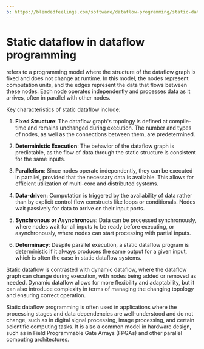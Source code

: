 ```yaml
---
b: https://blendedfeelings.com/software/dataflow-programming/static-dataflow.md
---
```


# Static dataflow in dataflow programming 
refers to a programming model where the structure of the dataflow graph is fixed and does not change at runtime. In this model, the nodes represent computation units, and the edges represent the data that flows between these nodes. Each node operates independently and processes data as it arrives, often in parallel with other nodes.

Key characteristics of static dataflow include:

1. **Fixed Structure**: The dataflow graph's topology is defined at compile-time and remains unchanged during execution. The number and types of nodes, as well as the connections between them, are predetermined.

2. **Deterministic Execution**: The behavior of the dataflow graph is predictable, as the flow of data through the static structure is consistent for the same inputs.

3. **Parallelism**: Since nodes operate independently, they can be executed in parallel, provided that the necessary data is available. This allows for efficient utilization of multi-core and distributed systems.

4. **Data-driven**: Computation is triggered by the availability of data rather than by explicit control flow constructs like loops or conditionals. Nodes wait passively for data to arrive on their input ports.

5. **Synchronous or Asynchronous**: Data can be processed synchronously, where nodes wait for all inputs to be ready before executing, or asynchronously, where nodes can start processing with partial inputs.

6. **Determinacy**: Despite parallel execution, a static dataflow program is deterministic if it always produces the same output for a given input, which is often the case in static dataflow systems.

Static dataflow is contrasted with dynamic dataflow, where the dataflow graph can change during execution, with nodes being added or removed as needed. Dynamic dataflow allows for more flexibility and adaptability, but it can also introduce complexity in terms of managing the changing topology and ensuring correct operation.

Static dataflow programming is often used in applications where the processing stages and data dependencies are well-understood and do not change, such as in digital signal processing, image processing, and certain scientific computing tasks. It is also a common model in hardware design, such as in Field Programmable Gate Arrays (FPGAs) and other parallel computing architectures.
